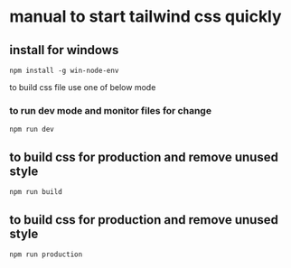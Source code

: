# manual to start tailwind css quickly


## install for windows
`npm install -g win-node-env`

to build css file use one of below mode

### to run dev mode and monitor files for change
`npm run dev`

## to build css for production and remove unused style
`npm run build`

## to build css for production and remove unused style
`npm run production`
